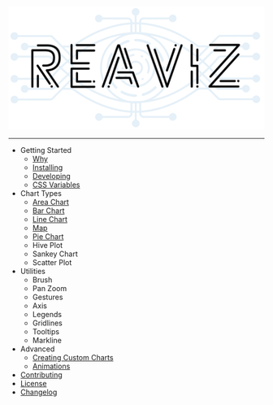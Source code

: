 <p align="center">
  <img width="650" src="assets/logo.png">
</p>

---

- Getting Started
  - [Why](getting-started/why.md)
  - [Installing](getting-started/installing.md)
  - [Developing](getting-started/developing.md)
  - [CSS Variables](getting-started/css-vars.md)
- Chart Types
  - [Area Chart](charts/area-chart.md)
  - [Bar Chart](charts/bar-chart.md)
  - [Line Chart](charts/line-chart.md)
  - [Map](charts/map.md)
  - [Pie Chart](charts/pie-chart.md)
  - Hive Plot
  - Sankey Chart
  - Scatter Plot
- Utilities
  - Brush
  - Pan Zoom
  - Gestures
  - Axis
  - Legends
  - Gridlines
  - Tooltips
  - Markline
- Advanced
  - [Creating Custom Charts](advanced/custom-charts.md)
  - [Animations](advanced/animations.md)
- [Contributing](CONTRIBUTING.md)
- [License](https://github.com/jask-oss/reaviz/blob/master/LICENSE)
- [Changelog](https://github.com/jask-oss/reaviz/blob/master/CHANGELOG.md)
